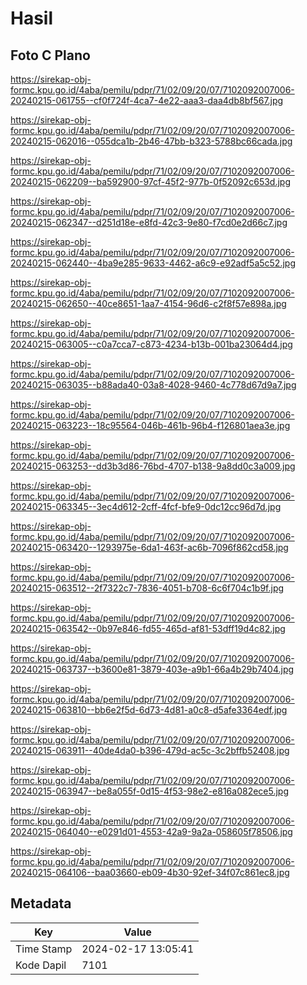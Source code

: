 # Hasil

## Foto C Plano

https://sirekap-obj-formc.kpu.go.id/4aba/pemilu/pdpr/71/02/09/20/07/7102092007006-20240215-061755--cf0f724f-4ca7-4e22-aaa3-daa4db8bf567.jpg

https://sirekap-obj-formc.kpu.go.id/4aba/pemilu/pdpr/71/02/09/20/07/7102092007006-20240215-062016--055dca1b-2b46-47bb-b323-5788bc66cada.jpg

https://sirekap-obj-formc.kpu.go.id/4aba/pemilu/pdpr/71/02/09/20/07/7102092007006-20240215-062209--ba592900-97cf-45f2-977b-0f52092c653d.jpg

https://sirekap-obj-formc.kpu.go.id/4aba/pemilu/pdpr/71/02/09/20/07/7102092007006-20240215-062347--d251d18e-e8fd-42c3-9e80-f7cd0e2d66c7.jpg

https://sirekap-obj-formc.kpu.go.id/4aba/pemilu/pdpr/71/02/09/20/07/7102092007006-20240215-062440--4ba9e285-9633-4462-a6c9-e92adf5a5c52.jpg

https://sirekap-obj-formc.kpu.go.id/4aba/pemilu/pdpr/71/02/09/20/07/7102092007006-20240215-062650--40ce8651-1aa7-4154-96d6-c2f8f57e898a.jpg

https://sirekap-obj-formc.kpu.go.id/4aba/pemilu/pdpr/71/02/09/20/07/7102092007006-20240215-063005--c0a7cca7-c873-4234-b13b-001ba23064d4.jpg

https://sirekap-obj-formc.kpu.go.id/4aba/pemilu/pdpr/71/02/09/20/07/7102092007006-20240215-063035--b88ada40-03a8-4028-9460-4c778d67d9a7.jpg

https://sirekap-obj-formc.kpu.go.id/4aba/pemilu/pdpr/71/02/09/20/07/7102092007006-20240215-063223--18c95564-046b-461b-96b4-f126801aea3e.jpg

https://sirekap-obj-formc.kpu.go.id/4aba/pemilu/pdpr/71/02/09/20/07/7102092007006-20240215-063253--dd3b3d86-76bd-4707-b138-9a8dd0c3a009.jpg

https://sirekap-obj-formc.kpu.go.id/4aba/pemilu/pdpr/71/02/09/20/07/7102092007006-20240215-063345--3ec4d612-2cff-4fcf-bfe9-0dc12cc96d7d.jpg

https://sirekap-obj-formc.kpu.go.id/4aba/pemilu/pdpr/71/02/09/20/07/7102092007006-20240215-063420--1293975e-6da1-463f-ac6b-7096f862cd58.jpg

https://sirekap-obj-formc.kpu.go.id/4aba/pemilu/pdpr/71/02/09/20/07/7102092007006-20240215-063512--2f7322c7-7836-4051-b708-6c6f704c1b9f.jpg

https://sirekap-obj-formc.kpu.go.id/4aba/pemilu/pdpr/71/02/09/20/07/7102092007006-20240215-063542--0b97e846-fd55-465d-af81-53dff19d4c82.jpg

https://sirekap-obj-formc.kpu.go.id/4aba/pemilu/pdpr/71/02/09/20/07/7102092007006-20240215-063737--b3600e81-3879-403e-a9b1-66a4b29b7404.jpg

https://sirekap-obj-formc.kpu.go.id/4aba/pemilu/pdpr/71/02/09/20/07/7102092007006-20240215-063810--bb6e2f5d-6d73-4d81-a0c8-d5afe3364edf.jpg

https://sirekap-obj-formc.kpu.go.id/4aba/pemilu/pdpr/71/02/09/20/07/7102092007006-20240215-063911--40de4da0-b396-479d-ac5c-3c2bffb52408.jpg

https://sirekap-obj-formc.kpu.go.id/4aba/pemilu/pdpr/71/02/09/20/07/7102092007006-20240215-063947--be8a055f-0d15-4f53-98e2-e816a082ece5.jpg

https://sirekap-obj-formc.kpu.go.id/4aba/pemilu/pdpr/71/02/09/20/07/7102092007006-20240215-064040--e0291d01-4553-42a9-9a2a-058605f78506.jpg

https://sirekap-obj-formc.kpu.go.id/4aba/pemilu/pdpr/71/02/09/20/07/7102092007006-20240215-064106--baa03660-eb09-4b30-92ef-34f07c861ec8.jpg


## Metadata

| Key        | Value               |
| ---------- | ------------------- |
| Time Stamp | 2024-02-17 13:05:41 |
| Kode Dapil | 7101                |



